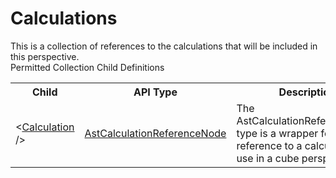 # Calculations

<div class="LanguageSummary"><div class ="SummaryItem">This is a collection of references to the calculations that will be included in this perspective.</div></div><div class="SchemaBindingGroup"><div class="SchemaBindingGroupHeader">Permitted Collection Child Definitions</div><table id="SchemaBindingList" class="SchemaBindingList"><tbody><tr><th class="SchemaBindingNameColumnHeader">Child</th><th class="SchemaBindingTypeColumnHeader">API Type</th><th class="SchemaBindingSummaryColumnHeader">Description</th></tr><tr class="cd0"><td class="SchemaBindingName"><span class="punc">&lt;</span><a href=Varigence.Languages.Biml.Cube.AstCalculationReferenceNode.html">Calculation</a><span class="punc"> /&gt;</span></td><td class="SchemaBindingType"><a href="../api-reference/Varigence.Languages.Biml.Cube.AstCalculationReferenceNode.html">AstCalculationReferenceNode</a></td><td class="SchemaBindingSummary">The AstCalculationReferenceNode type is a wrapper for a direct reference to a calculation for use in a cube perspective.</td></tr></tbody></table></div>